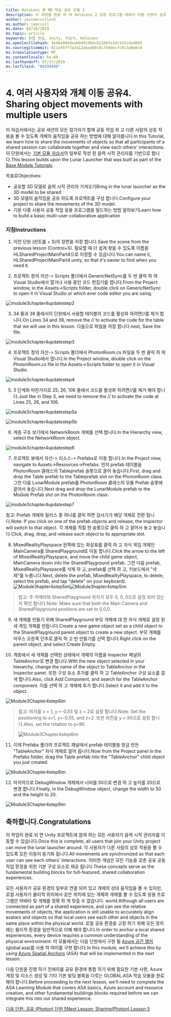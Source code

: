 ```yaml
---
title: HoloLens 용 MR 학습 공유 모듈 2
description: 이 과정을 완료 하 여 HoloLens 2 응용 프로그램 내에서 다중 사용자 공유 환경을 구현 하는 방법을 알아보세요.
author: jessemcculloch
ms.author: jemccull
ms.date: 02/26/2019
ms.topic: article
keywords: 혼합 현실, Unity, 자습서, HoloLens
ms.openlocfilehash: 3e4be00ddeab6d91dbbc8226bfa3dc543cded095
ms.sourcegitcommit: 611af6ff7a2412abad80c0c7d4decfc0c3a0e8c8
ms.translationtype: MT
ms.contentlocale: ko-KR
ms.lasthandoff: 07/17/2019
ms.locfileid: "68293698"
---
```

# <a name="4-sharing-object-movements-with-multiple-users"></a><span data-ttu-id="a4fc9-104">4. 여러 사용자와 개체 이동 공유</span><span class="sxs-lookup"><span data-stu-id="a4fc9-104">4. Sharing object movements with multiple users</span></span>

<span data-ttu-id="a4fc9-105">이 자습서에서는 공유 세션의 모든 참가자가 함께 공동 작업 하 고 다른 사람의 상호 작용을 볼 수 있도록 개체의 움직임을 공유 하는 방법에 대해 알아봅니다.</span><span class="sxs-lookup"><span data-stu-id="a4fc9-105">In this Tutorial, we learn how to share the movements of objects so that all participants of a shared session can collaborate together and view each others' interactions.</span></span> <span data-ttu-id="a4fc9-106">이 단원에서는 [기본 모듈 자습서](mrlearning-base.md)의 일부로 작성 된 음력 시작 관리자를 기반으로 합니다.</span><span class="sxs-lookup"><span data-stu-id="a4fc9-106">This lesson builds upon the Lunar Launcher that was built as part of the [Base Module Tutorials](mrlearning-base.md).</span></span>

<span data-ttu-id="a4fc9-107">목표로</span><span class="sxs-lookup"><span data-stu-id="a4fc9-107">Objectives:</span></span>

- <span data-ttu-id="a4fc9-108">공유할 3D 모델로 음력 시작 관리자 가져오기</span><span class="sxs-lookup"><span data-stu-id="a4fc9-108">Bring in the lunar launcher as the 3D model to be shared</span></span>
- <span data-ttu-id="a4fc9-109">3D 모델의 움직임을 공유 하도록 프로젝트를 구성 합니다.</span><span class="sxs-lookup"><span data-stu-id="a4fc9-109">Configure your project to share the movements of the 3D model.</span></span>
- <span data-ttu-id="a4fc9-110">기본 다중 사용자 공동 작업 응용 프로그램을 빌드하는 방법 알아보기</span><span class="sxs-lookup"><span data-stu-id="a4fc9-110">Learn how to build a basic multi-user collaborative application</span></span>

### <a name="instructions"></a><span data-ttu-id="a4fc9-111">지침</span><span class="sxs-lookup"><span data-stu-id="a4fc9-111">Instructions</span></span>


1. <span data-ttu-id="a4fc9-112">이전 단원 (컨트롤 + S)의 장면을 저장 합니다.</span><span class="sxs-lookup"><span data-stu-id="a4fc9-112">Save the scene from the previous lesson (Control+S).</span></span> <span data-ttu-id="a4fc9-113">필요할 때 더 쉽게 찾을 수 있도록 이름을 HLSharedProjectMainPart4으로 지정할 수 있습니다.</span><span class="sxs-lookup"><span data-stu-id="a4fc9-113">You can name it, HLSharedProjectMainPart4.unity, so that it's easier to find when you need it.</span></span>

2. <span data-ttu-id="a4fc9-114">프로젝트 창의 자산-> Scripts 폴더에서 GenericNetSync를 두 번 클릭 하 여 Visual Studio에서 열거나 사용 중인 코드 편집기를 엽니다.</span><span class="sxs-lookup"><span data-stu-id="a4fc9-114">From the Project window, in the Assets->Scripts folder, double click on GenericNetSync to open it in Visual Studio or which ever code editor you are using.</span></span>  

![module3chapter4updatestep2](images/module3chapter4updatestep2.png)

3. <span data-ttu-id="a4fc9-116">34 줄과 38 줄에서이 단원에서 사용할 테이블의 코드를 활성화 하려면//를 제거 합니다.</span><span class="sxs-lookup"><span data-stu-id="a4fc9-116">On Lines 34 and 38, remove the // to activate the code for the table that we will use in this lesson.</span></span> <span data-ttu-id="a4fc9-117">다음으로 파일을 저장 합니다.</span><span class="sxs-lookup"><span data-stu-id="a4fc9-117">next, Save the file.</span></span> 

![module3chapter4updatestep3](images/module3chapter4updatestep3.png)

4. <span data-ttu-id="a4fc9-119">프로젝트 창의 자산-> Scripts 폴더에서 PhotonRoom.cs 파일을 두 번 클릭 하 여 Visual Studio에서 엽니다.</span><span class="sxs-lookup"><span data-stu-id="a4fc9-119">In the Project window, double click on the PhotonRoom.cs file in the Assets->Scripts folder to open it in Visual Studio.</span></span> 

![module3chapter4updatestep4](images/module3chapter4updatestep4.png)

5. <span data-ttu-id="a4fc9-121">3 단계와 마찬가지로 25, 26, 106 줄에서 코드를 활성화 하려면//를 제거 해야 합니다.</span><span class="sxs-lookup"><span data-stu-id="a4fc9-121">Just like in Step 3, we need to remove the // to activate the code at Lines 25, 26, and 106.</span></span>

![module3chapter4updatestep5a](images/module3chapter4updatestep5a.png) 

![module3chapter4updatestep5b](images/module3chapter4updatestep5b.png)

6. <span data-ttu-id="a4fc9-124">계층 구조 보기에서 NetworkRoom 개체를 선택 합니다.</span><span class="sxs-lookup"><span data-stu-id="a4fc9-124">In the Hierarchy view, select the NetworkRoom object.</span></span>

![module3chapter4updatestep6](images/module3chapter4updatestep6.png)

7. <span data-ttu-id="a4fc9-126">프로젝트 뷰에서 자산-> 리소스-> Prefabs로 이동 합니다.</span><span class="sxs-lookup"><span data-stu-id="a4fc9-126">In the Project view, navigate to Assets->Resources->Prefabs.</span></span> <span data-ttu-id="a4fc9-127">먼저 prefab 테이블을 PhotonRoom 클래스의 Tableprefab 슬롯으로 끌어 놓습니다.</span><span class="sxs-lookup"><span data-stu-id="a4fc9-127">First, drag and drop the Table prefab to the Tableprefab slot on the PhotonRoom class.</span></span> <span data-ttu-id="a4fc9-128">그런 다음 LunarModule prefab를 PhotonRoom 클래스의 모듈 Prefab 슬롯에 끌어서 놓습니다.</span><span class="sxs-lookup"><span data-stu-id="a4fc9-128">Next drag and drop the LunarModule prefab to the Module Prefab slot on the PhotonRoom class.</span></span>

![module3chapter4updatestep7](images/module3chapter4updatestep7.png)

   <span data-ttu-id="a4fc9-130">참고: Prefab 개체와 릴리스 중 하나를 클릭 하면 검사기가 해당 개체로 전환 됩니다.</span><span class="sxs-lookup"><span data-stu-id="a4fc9-130">Note: If you click on one of the prefab objects and release, the inspector will switch to that object.</span></span> <span data-ttu-id="a4fc9-131">각 개체를 적절 한 슬롯으로 클릭 하 고 끌어서 놓고 놓습니다.</span><span class="sxs-lookup"><span data-stu-id="a4fc9-131">Click, drag, drop, and release each object to its appropriate slot.</span></span>

8. <span data-ttu-id="a4fc9-132">MixedRealityPlayspace 왼쪽에 있는 화살표를 클릭 하 고 자식 게임 개체인 MainCamera를 SharedPlayground로 이동 합니다.</span><span class="sxs-lookup"><span data-stu-id="a4fc9-132">Click the arrow to the left of MixedRealityPlayspace, and move the child game object, MainCamera down into the SharedPlayground prefab.</span></span> <span data-ttu-id="a4fc9-133">그런 다음 prefab, MixedRealityPlayspace를 삭제 하 고, prefab를 선택 하 고, 키보드에서 "삭제"를 누릅니다.</span><span class="sxs-lookup"><span data-stu-id="a4fc9-133">Next, delete the prefab, MixedRealityPlayspace, to delete, select the prefab, and tap "delete" on your keyboard).</span></span>
<span data-ttu-id="a4fc9-134">![Module3hapter4step5im](images/module3chapter4step5im.PNG)</span><span class="sxs-lookup"><span data-stu-id="a4fc9-134">![Module3hapter4step5im](images/module3chapter4step5im.PNG)</span></span>

><span data-ttu-id="a4fc9-135">참고:  주 카메라와 SharedPlayground 위치가 모두 0, 0, 0으로 설정 되어 있는지 확인 합니다.</span><span class="sxs-lookup"><span data-stu-id="a4fc9-135">Note:  Make sure that both the Main Camera and SharedPlayground positions are set to 0,0,0.</span></span>
>

9. <span data-ttu-id="a4fc9-136">새 개체를 만들기 위해 SharedPlayground 부모 개체에 대 한 자식 개체로 설정 된 새 게임 개체를 만듭니다.</span><span class="sxs-lookup"><span data-stu-id="a4fc9-136">Create a new game object set as a child object to the SharedPlayground parent object to create a new object.</span></span> <span data-ttu-id="a4fc9-137">부모 개체를 마우스 오른쪽 단추로 클릭 하 고 빈 만들기를 선택 합니다.</span><span class="sxs-lookup"><span data-stu-id="a4fc9-137">Right click on the parent object, and select Create Empty.</span></span> 

10. <span data-ttu-id="a4fc9-138">계층에서 새 개체를 선택한 상태에서 개체의 이름을 Inspector 패널의 TableAnchor로 변경 합니다.</span><span class="sxs-lookup"><span data-stu-id="a4fc9-138">With the new object selected in your hierarchy, change the name of the object to TableAnchor in the Inspector panel.</span></span> <span data-ttu-id="a4fc9-139">또한 구성 요소 추가를 클릭 하 고 TableAnchor 구성 요소를 검색 합니다.</span><span class="sxs-lookup"><span data-stu-id="a4fc9-139">Also, click Add Component, and search for the TableAnchor component.</span></span> <span data-ttu-id="a4fc9-140">이를 선택 하 고 개체에 추가 합니다.</span><span class="sxs-lookup"><span data-stu-id="a4fc9-140">Select it and add it to the object.</span></span> 

![Module3Chapter4step6im](images/module3chapter4step7im.PNG)

> <span data-ttu-id="a4fc9-142">참고: 위치를 x = 1, y =-0.55 및 z = 2로 설정 합니다.</span><span class="sxs-lookup"><span data-stu-id="a4fc9-142">Note: Set the positioning to x=1, y=-0.55, and z=2.</span></span> <span data-ttu-id="a4fc9-143">또한 회전을 y = 90으로 설정 합니다.</span><span class="sxs-lookup"><span data-stu-id="a4fc9-143">Also, set the rotation to y=90.</span></span> 
>
> ![Module3Chapter4step6im](images/module3chapter4noteim.PNG)

11. <span data-ttu-id="a4fc9-145">이제 Prefabs 폴더의 프로젝트 패널에서 prefab 테이블을 방금 만든 "TableAnchor" 자식 개체로 끌어 옵니다.</span><span class="sxs-lookup"><span data-stu-id="a4fc9-145">Now from the Project panel in the Prefabs folder, drag the Table prefab into the "TableAnchor" child object you just created.</span></span>

![Module3Chapter4step8im](images/module3chapter4step8im.PNG)

12. <span data-ttu-id="a4fc9-147">마지막으로 DebugWindow 개체에서 너비를 50으로 변경 하 고 높이를 20으로 변경 합니다.</span><span class="sxs-lookup"><span data-stu-id="a4fc9-147">Finally, in the DebugWindow object, change the width to 50 and the height to 20.</span></span>

![Module3Chapter4step9im](images/module3chapter4step11im.PNG)

## <a name="congratulations"></a><span data-ttu-id="a4fc9-149">축하합니다.</span><span class="sxs-lookup"><span data-stu-id="a4fc9-149">Congratulations</span></span>


<span data-ttu-id="a4fc9-150">이 작업이 완료 되 면 Unity 프로젝트에 참여 하는 모든 사용자가 음력 시작 관리자를 이동할 수 있습니다.</span><span class="sxs-lookup"><span data-stu-id="a4fc9-150">Once this is complete, all users that join your Unity project can move the lunar launcher around.</span></span> <span data-ttu-id="a4fc9-151">각 사용자가 다른 사람의 상호 작용을 볼 수 있도록 모든 이동이 동기화 됩니다.</span><span class="sxs-lookup"><span data-stu-id="a4fc9-151">All movements are synchronized so that each user can see each others' interactions.</span></span> <span data-ttu-id="a4fc9-152">이러한 개념은 모든 기능을 갖춘 공유 공동 작업 환경을 위한 기본 구성 요소로 제공 됩니다.</span><span class="sxs-lookup"><span data-stu-id="a4fc9-152">These concepts serve as the fundamental building blocks for full-featured, shared collaboration experiences.</span></span> 

<span data-ttu-id="a4fc9-153">모든 사용자가 공유 환경의 일부로 연결 되어 있고 개체의 상대 움직임을 볼 수 있지만, 로컬 사용자가 물리적 위치에서 같은 위치에 있는 개체와 개체를 볼 수 있도록 응용 프로그램은 아바타 및 개체를 정확 하 게 맞출 수 없습니다. world.</span><span class="sxs-lookup"><span data-stu-id="a4fc9-153">Although all users are connected as part of a shared experience, and can see the relative movements of objects, the application is still unable to accurately align avatars and objects so that local users see each other and objects in the same place within the physical world.</span></span> <span data-ttu-id="a4fc9-154">로컬 공유 환경을 고정 하기 위해 모든 장치에는 물리적 환경을 일반적으로 이해 해야 합니다.</span><span class="sxs-lookup"><span data-stu-id="a4fc9-154">In order to anchor a local shared experiences, every device requires a common understanding of the physical environment.</span></span> <span data-ttu-id="a4fc9-155">이 모듈에서는 다음 단원에서 구현 될 [Azure 공간 앵커](<https://azure.microsoft.com/en-us/services/spatial-anchors/>) (global.asa)를 사용 하 여이를 구현 합니다.</span><span class="sxs-lookup"><span data-stu-id="a4fc9-155">In this module, we'll achieve this by using [Azure Spatial Anchors](<https://azure.microsoft.com/en-us/services/spatial-anchors/>) (ASA) that will be implemented in the next lesson.</span></span>

<span data-ttu-id="a4fc9-156">다음 단원을 진행 하기 전에이를 공유 환경에 통합 하기 위해 필요한 기본 사항, Azure 계정 및 리소스 생성 및 기타 기본 빌딩 블록을 다루는 GLOBAL.ASA 학습 모듈을 완료 해야 합니다.</span><span class="sxs-lookup"><span data-stu-id="a4fc9-156">Before proceeding to the next lesson, we'll need to complete the ASA Learning Module that covers ASA basics, Azure account and resource creation, and other fundamental buildings blocks required before we can integrate this into our shared experience.</span></span>

<span data-ttu-id="a4fc9-157">[다음 단원: 공유 (Photon) 단원 5](mrlearning-sharing(photon)-ch5.md)</span><span class="sxs-lookup"><span data-stu-id="a4fc9-157">[Next Lesson: Sharing(Photon) Lesson 5](mrlearning-sharing(photon)-ch5.md)</span></span>

